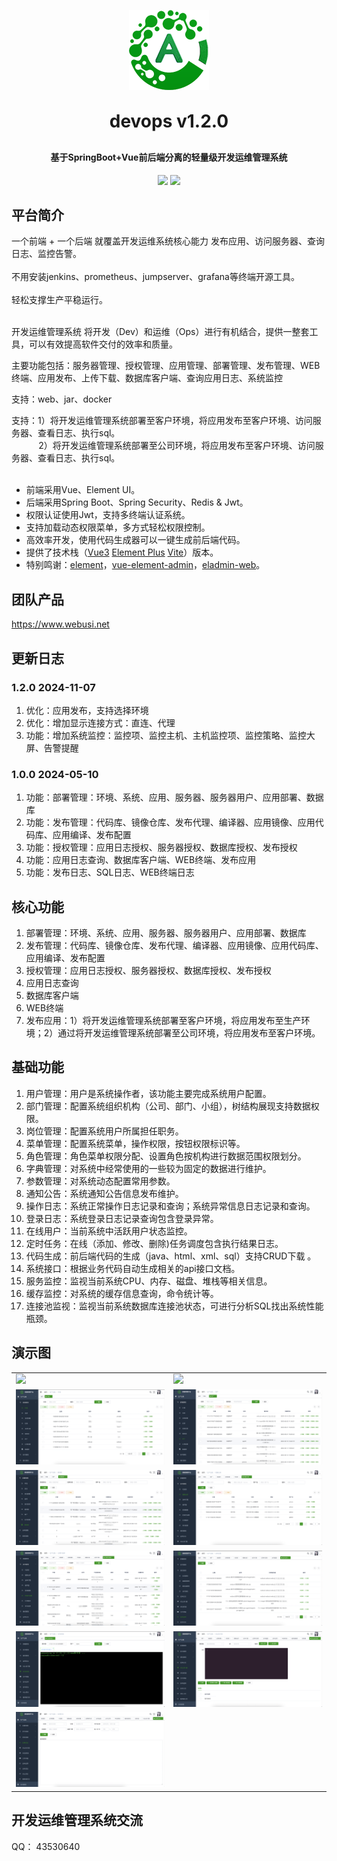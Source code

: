 <p align="center">
	<img alt="logo" src="favicon.png">
</p>
<h1 align="center" style="margin: 30px 0 30px; font-weight: bold;">devops v1.2.0</h1>
<h4 align="center">基于SpringBoot+Vue前后端分离的轻量级开发运维管理系统</h4>
<p align="center">
	<a href="https://gitee.com/webusi/devops/stargazers"><img src="https://gitee.com/webusi/devops/badge/star.svg?theme=dark"></a>
	<a href="https://gitee.com/webusi/devops/blob/master/LICENSE"><img src="https://img.shields.io/github/license/mashape/apistatus.svg"></a>
</p>

## 平台简介
一个前端 + 一个后端 就覆盖开发运维系统核心能力 发布应用、访问服务器、查询日志、监控告警。<br><br>
不用安装jenkins、prometheus、jumpserver、grafana等终端开源工具。<br><br>
轻松支撑生产平稳运行。<br><br>

开发运维管理系统 将开发（Dev）和运维（Ops）进行有机结合，提供一整套工具，可以有效提高软件交付的效率和质量。<p/>
主要功能包括：服务器管理、授权管理、应用管理、部署管理、发布管理、WEB终端、应用发布、上传下载、数据库客户端、查询应用日志、系统监控<p/>
支持：web、jar、docker<p/>
支持：1）将开发运维管理系统部署至客户环境，将应用发布至客户环境、访问服务器、查看日志、执行sql。<br>
&nbsp;&nbsp;&nbsp;&nbsp;&nbsp;&nbsp;&nbsp;&nbsp;&nbsp;&nbsp;
2）将开发运维管理系统部署至公司环境，将应用发布至客户环境、访问服务器、查看日志、执行sql。<br><br>

* 前端采用Vue、Element UI。
* 后端采用Spring Boot、Spring Security、Redis & Jwt。
* 权限认证使用Jwt，支持多终端认证系统。
* 支持加载动态权限菜单，多方式轻松权限控制。
* 高效率开发，使用代码生成器可以一键生成前后端代码。
* 提供了技术栈（[Vue3](https://v3.cn.vuejs.org) [Element Plus](https://element-plus.org/zh-CN) [Vite](https://cn.vitejs.dev)）版本。
* 特别鸣谢：[element](https://github.com/ElemeFE/element)，[vue-element-admin](https://github.com/PanJiaChen/vue-element-admin)，[eladmin-web](https://github.com/elunez/eladmin-web)。

## 团队产品
https://www.webusi.net

## 更新日志
### 1.2.0 2024-11-07
1.  优化：应用发布，支持选择环境
2.  优化：增加显示连接方式：直连、代理
3.  功能：增加系统监控：监控项、监控主机、主机监控项、监控策略、监控大屏、告警提醒

### 1.0.0 2024-05-10
1.  功能：部署管理：环境、系统、应用、服务器、服务器用户、应用部署、数据库
2.  功能：发布管理：代码库、镜像仓库、发布代理、编译器、应用镜像、应用代码库、应用编译、发布配置
3.  功能：授权管理：应用日志授权、服务器授权、数据库授权、发布授权
4.  功能：应用日志查询、数据库客户端、WEB终端、发布应用
5.  功能：发布日志、SQL日志、WEB终端日志


## 核心功能
1.  部署管理：环境、系统、应用、服务器、服务器用户、应用部署、数据库
2.  发布管理：代码库、镜像仓库、发布代理、编译器、应用镜像、应用代码库、应用编译、发布配置
3.  授权管理：应用日志授权、服务器授权、数据库授权、发布授权
4.  应用日志查询
5.  数据库客户端
6.  WEB终端
7.  发布应用：1）将开发运维管理系统部署至客户环境，将应用发布至生产环境；2）通过将开发运维管理系统部署至公司环境，将应用发布至客户环境。

## 基础功能

1.  用户管理：用户是系统操作者，该功能主要完成系统用户配置。
2.  部门管理：配置系统组织机构（公司、部门、小组），树结构展现支持数据权限。
3.  岗位管理：配置系统用户所属担任职务。
4.  菜单管理：配置系统菜单，操作权限，按钮权限标识等。
5.  角色管理：角色菜单权限分配、设置角色按机构进行数据范围权限划分。
6.  字典管理：对系统中经常使用的一些较为固定的数据进行维护。
7.  参数管理：对系统动态配置常用参数。
8.  通知公告：系统通知公告信息发布维护。
9.  操作日志：系统正常操作日志记录和查询；系统异常信息日志记录和查询。
10. 登录日志：系统登录日志记录查询包含登录异常。
11. 在线用户：当前系统中活跃用户状态监控。
12. 定时任务：在线（添加、修改、删除)任务调度包含执行结果日志。
13. 代码生成：前后端代码的生成（java、html、xml、sql）支持CRUD下载 。
14. 系统接口：根据业务代码自动生成相关的api接口文档。
15. 服务监控：监视当前系统CPU、内存、磁盘、堆栈等相关信息。
16. 缓存监控：对系统的缓存信息查询，命令统计等。
17. 连接池监视：监视当前系统数据库连接池状态，可进行分析SQL找出系统性能瓶颈。

## 演示图
<table>
    <tr>
        <td><img src="https://dms-base.oss-cn-hangzhou.aliyuncs.com/upload/20241107/603dc019f5764496931f44f14b6a0013.png"/></td>
        <td><img src="https://dms-base.oss-cn-hangzhou.aliyuncs.com/upload/20241107/28ee6857fac442d4ada1c024e5fe74f4.png"/></td>
    </tr>
    <tr>
        <td><img src="devops/devops-1.png"/></td>
        <td><img src="devops/devops-2.png"/></td>
    </tr>
    <tr>
        <td><img src="devops/devops-3.png"/></td>
        <td><img src="devops/devops-4.png"/></td>
    </tr>
    <tr>
        <td><img src="devops/devops-5.png"/></td>
        <td><img src="devops/devops-6.png"/></td>
    </tr>
    <tr>
        <td><img src="devops/devops-7.png"/></td>
        <td><img src="devops/devops-8.png"/></td>
    </tr>
    <tr>
        <td><img src="devops/devops-9.png"/></td>
        <td></td>
    </tr>
</table>


## 开发运维管理系统交流

QQ： 43530640